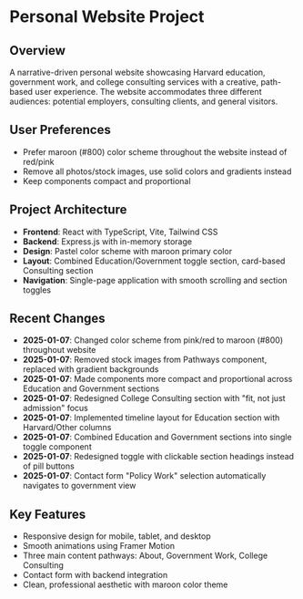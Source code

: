 # Personal Website Project

## Overview
A narrative-driven personal website showcasing Harvard education, government work, and college consulting services with a creative, path-based user experience. The website accommodates three different audiences: potential employers, consulting clients, and general visitors.

## User Preferences
- Prefer maroon (#800) color scheme throughout the website instead of red/pink
- Remove all photos/stock images, use solid colors and gradients instead
- Keep components compact and proportional

## Project Architecture
- **Frontend**: React with TypeScript, Vite, Tailwind CSS
- **Backend**: Express.js with in-memory storage
- **Design**: Pastel color scheme with maroon primary color
- **Layout**: Combined Education/Government toggle section, card-based Consulting section
- **Navigation**: Single-page application with smooth scrolling and section toggles

## Recent Changes
- **2025-01-07**: Changed color scheme from pink/red to maroon (#800) throughout website
- **2025-01-07**: Removed stock images from Pathways component, replaced with gradient backgrounds  
- **2025-01-07**: Made components more compact and proportional across Education and Government sections
- **2025-01-07**: Redesigned College Consulting section with "fit, not just admission" focus
- **2025-01-07**: Implemented timeline layout for Education section with Harvard/Other columns
- **2025-01-07**: Combined Education and Government sections into single toggle component
- **2025-01-07**: Redesigned toggle with clickable section headings instead of pill buttons
- **2025-01-07**: Contact form "Policy Work" selection automatically navigates to government view

## Key Features
- Responsive design for mobile, tablet, and desktop
- Smooth animations using Framer Motion
- Three main content pathways: About, Government Work, College Consulting
- Contact form with backend integration
- Clean, professional aesthetic with maroon color theme